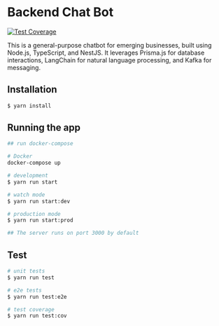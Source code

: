 # Backend Chat Bot
[![Test Coverage](https://github.com/wellingtonfds/backend-chatbot/actions/workflows/test-coverage.yml/badge.svg)](https://github.com/wellingtonfds/backend-chatbot/actions/workflows/test-coverage.yml)


This is a general-purpose chatbot for emerging businesses, built using Node.js, TypeScript, and NestJS. It leverages Prisma.js for database interactions, LangChain for natural language processing, and Kafka for messaging.

## Installation

```bash
$ yarn install

```
## Running the app
```bash
## run docker-compose

# Docker
docker-compose up

# development
$ yarn run start

# watch mode
$ yarn run start:dev

# production mode
$ yarn run start:prod

## The server runs on port 3000 by default

```
## Test

```bash
# unit tests
$ yarn run test

# e2e tests
$ yarn run test:e2e

# test coverage
$ yarn run test:cov

```


